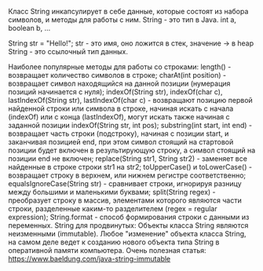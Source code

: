 Класс String инкапсулирует в себе данные, которые состоят из набора символов, и методы для работы с ним.
String - это тип в Java. int a, boolean b, ...

String str = "Hello!"; str - это имя, оно ложится в стек, значение -> в heap String - это ссылочный тип данных.

Наиболее популярные методы для работы со строками:
length() - возвращает количество символов в строке;
charAt(int position) - возвращает символ находящийся на данной позиции (нумерация позиций начинается с нуля);
indexOf(String str), indexOf(char c), lastIndexOf(String str), lastIndexOf(char c) - возвращают позицию первой найденной строки или символа в строке, начиная искать с начала (indexOf) или с конца (lastIndexOf), могут искать также начиная с заданной позиции indexOf(String str, int pos);
substring(int start, int end) - возвращает часть строки (подстроку), начиная с позиции start, и заканчивая позицией end, при этом символ стоящий на стартовой позиции будет включен в результирующую строку, а символ стоящий на позиции end не включен;
replace(String str1, String str2) - заменяет все найденные в строке строки str1 на str2;
toUpperCase() и toLowerCase() - возвращает строку в верхнем, или нижнем регистре соответственно;
equalsIgnoreCase(String str) - сравнивает строки, игнорируя разницу между большими и маленькими буквами;
split(String regex) - преобразует строку в массив, элементами которого являются части строки, разделенные каким-то разделителем (regex = regular expression);
String.format - способ формирования строки с данными из переменных.
String для продвинутых: Объекты класса String являются неизменными (immutable). Любое "изменение" объекта класса String, на самом деле ведет к созданию нового объекта типа String в оперативной памяти компьютера. Очень полезная статья: https://www.baeldung.com/java-string-immutable